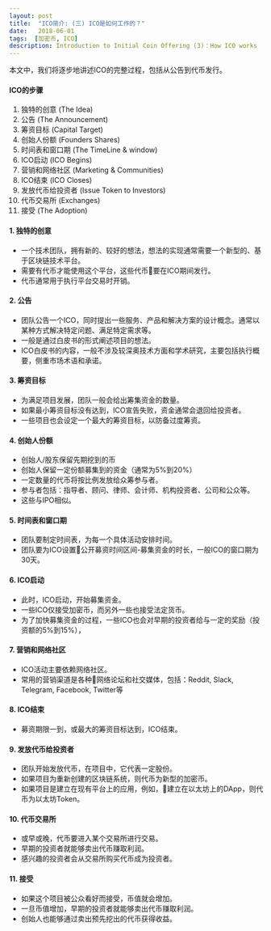 ```yaml
---
layout: post
title:  "ICO简介: (三) ICO是如何工作的？"
date:   2018-06-01
tags:  [加密币, ICO]
description: Introduction to Initial Coin Offering (3)：How ICO works
---
```


本文中，我们将逐步地讲述ICO的完整过程，包括从公告到代币发行。

#### ICO的步骤

1. 独特的创意 (The Idea)
2. 公告 (The Announcement)
3. 筹资目标 (Capital Target)
4. 创始人份额 (Founders Shares)
5. 时间表和窗口期 (The TimeLine & window)
6. ICO启动 (ICO Begins)
7. 营销和网络社区 (Marketing & Communities)
8. ICO结束 (ICO Closes)
9. 发放代币给投资者 (Issue Token to Investors)
10. 代币交易所 (Exchanges)
11. 接受 (The Adoption)

#### 1. 独特的创意

* 一个技术团队，拥有新的、较好的想法，想法的实现通常需要一个新型的、基于区块链技术平台。
* 需要有代币才能使用这个平台，这些代币要在ICO期间发行。
* 代币通常用于执行平台交易时开销。

#### 2. 公告

* 团队公告一个ICO，同时提出一些服务、产品和解决方案的设计概念。通常以某种方式解决特定问题、满足特定需求等。
* 一般是通过白皮书的形式阐述项目的想法。
* ICO白皮书的内容，一般不涉及较深奥技术方面和学术研究，主要包括执行概要，侧重市场术语和承诺。

#### 3. 筹资目标

* 为满足项目发展，团队一般会给出筹集资金的数量。
* 如果最小筹资目标没有达到，ICO宣告失败，资金通常会退回给投资者。
* 一些项目也会设定一个最大的筹资目标，以防备过度筹资。

#### 4. 创始人份额

* 创始人/股东保留先期挖到的币
* 创始人保留一定份额募集到的资金（通常为5%到20%）
* 一定数量的代币将按比例发放给众筹参与者。
* 参与者包括：指导者、顾问、律师、会计师、机构投资者、公司和公众等。
* 这些与IPO相似。

#### 5. 时间表和窗口期

* 团队要制定时间表，为每一个具体活动安排时间。
* 团队要为ICO设置公开募资时间区间-募集资金的时长，一般ICO的窗口期为30天。

#### 6. ICO启动

* 此时，ICO启动，开始募集资金。
* 一些ICO仅接受加密币，而另外一些也接受法定货币。
* 为了加快募集资金的过程，一些ICO也会对早期的投资者给与一定的奖励（投资额的5%到15%），

#### 7. 营销和网络社区

* ICO活动主要依赖网络社区。
* 常用的营销渠道是各种网络论坛和社交媒体，包括：Reddit, Slack, Telegram, Facebook, Twitter等

#### 8. ICO结束
 
 * 募资期限一到，或最大的筹资目标达到，ICO结束。

#### 9. 发放代币给投资者

* 团队开始发放代币，在项目中，它代表一定股份。
* 如果项目为重新创建的区块链系统，则代币为新型的加密币。
* 如果项目是建立在现有平台上的应用，例如，建立在以太坊上的DApp，则代币为以太坊Token。

#### 10. 代币交易所

* 或早或晚，代币要进入某个交易所进行交易。
* 早期的投资者就能够卖出代币赚取利润。
* 感兴趣的投资者会从交易所购买代币成为投资者。

#### 11. 接受

* 如果这个项目被公众看好而接受，币值就会增加。
* 一旦币值增加，早期的投资者就能够卖出代币赚取利润。
* 创始人也能够通过卖出预先挖出的代币获得收益。

